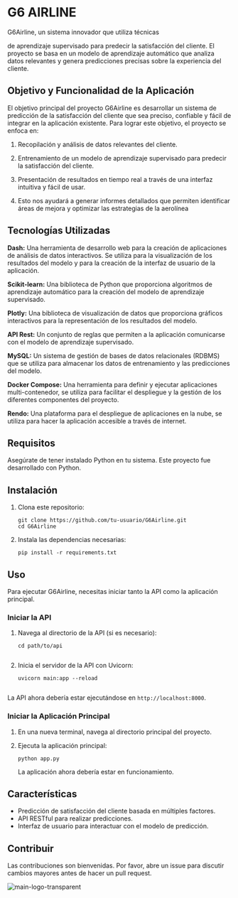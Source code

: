 # G6 AIRLINE

G6Airline, un sistema innovador que utiliza técnicas

de aprendizaje supervisado para predecir la satisfacción del cliente. El proyecto se basa en un modelo de aprendizaje
automático que analiza datos relevantes y genera predicciones precisas sobre la experiencia del cliente.

## Objetivo y Funcionalidad de la Aplicación

El objetivo principal del proyecto G6Airline es desarrollar un sistema de predicción de la satisfacción del cliente que sea preciso, confiable y fácil de integrar en la aplicación existente. Para lograr este objetivo, el proyecto se enfoca en:

1. Recopilación y análisis de datos relevantes del cliente.

2. Entrenamiento de un modelo de aprendizaje supervisado para predecir la satisfacción del cliente.

3. Presentación de resultados en tiempo real a través de una interfaz intuitiva y fácil de usar.

4. Esto nos ayudará a generar informes detallados que permiten identificar áreas de mejora y optimizar las estrategias de la aerolínea

## Tecnologías Utilizadas
**Dash:** Una herramienta de desarrollo web para la creación de aplicaciones de análisis de datos interactivos. Se utiliza para la visualización de los resultados del modelo y para la creación de la interfaz de usuario de la aplicación.

**Scikit-learn:** Una biblioteca de Python que proporciona algoritmos de aprendizaje automático para la creación del modelo de aprendizaje supervisado.

**Plotly:** Una biblioteca de visualización de datos que proporciona gráficos interactivos para la representación de los resultados del modelo.

**API Rest:** Un conjunto de reglas que permiten a la aplicación comunicarse con el modelo de aprendizaje supervisado.

**MySQL:** Un sistema de gestión de bases de datos relacionales (RDBMS) que se utiliza para almacenar los datos de entrenamiento y las predicciones del modelo.

**Docker Compose:** Una herramienta para definir y ejecutar aplicaciones multi-contenedor, se utiliza para facilitar el despliegue y la gestión de los diferentes componentes del proyecto.

**Rendo:** Una plataforma para el despliegue de aplicaciones en la nube, se utiliza para hacer la aplicación accesible a través de internet.

## Requisitos

Asegúrate de tener instalado Python en tu sistema. Este proyecto fue desarrollado con Python.
## Instalación

1. Clona este repositorio:
   ```
   git clone https://github.com/tu-usuario/G6Airline.git
   cd G6Airline

2. Instala las dependencias necesarias:
   ```
   pip install -r requirements.txt

## Uso

Para ejecutar G6Airline, necesitas iniciar tanto la API como la aplicación principal.

### Iniciar la API

1. Navega al directorio de la API (si es necesario):
   ```
   cd path/to/api
   

2. Inicia el servidor de la API con Uvicorn:
   ```
   uvicorn main:app --reload
   

La API ahora debería estar ejecutándose en `http://localhost:8000`.

### Iniciar la Aplicación Principal

1. En una nueva terminal, navega al directorio principal del proyecto.

2. Ejecuta la aplicación principal:
   ```
   python app.py
   ```

   La aplicación ahora debería estar en funcionamiento.

## Características

- Predicción de satisfacción del cliente basada en múltiples factores.
- API RESTful para realizar predicciones.
- Interfaz de usuario para interactuar con el modelo de predicción.


## Contribuir

Las contribuciones son bienvenidas. Por favor, abre un issue para discutir cambios mayores antes de hacer un pull request.

 ![main-logo-transparent](https://github.com/user-attachments/assets/428962ec-5dc6-46df-8622-b3901b7cdffb) 
